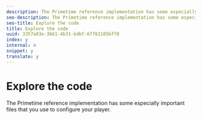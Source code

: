 ```yaml
---
description: The Primetime reference implementation has some especially important files that you use to configure your player.
seo-description: The Primetime reference implementation has some especially important files that you use to configure your player.
seo-title: Explore the code
title: Explore the code
uuid: 3357a83e-3b61-4b31-bdbf-6f761105bff8
index: y
internal: n
snippet: y
translate: y
---
```


# Explore the code

The Primetime reference implementation has some especially important files that you use to configure your player.

